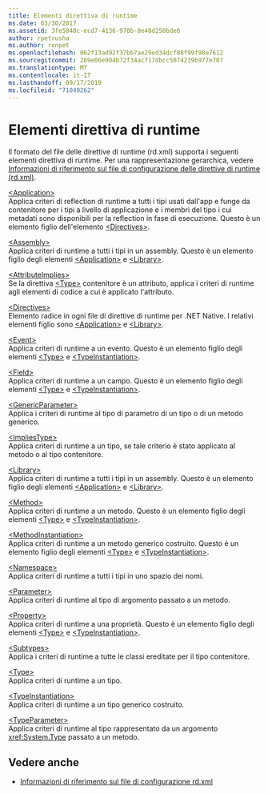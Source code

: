 ```yaml
---
title: Elementi direttiva di runtime
ms.date: 03/30/2017
ms.assetid: 3fe5848c-ecd7-4136-970b-8e48d250bde6
author: rpetrusha
ms.author: ronpet
ms.openlocfilehash: 062f13ad92f37bb7ae29ed34dcf88f99f98e7612
ms.sourcegitcommit: 289e06e904b72f34ac717dbcc5074239b977e707
ms.translationtype: MT
ms.contentlocale: it-IT
ms.lasthandoff: 09/17/2019
ms.locfileid: "71049262"
---
```

# <a name="runtime-directive-elements"></a>Elementi direttiva di runtime
Il formato del file delle direttive di runtime (rd.xml) supporta i seguenti elementi direttiva di runtime. Per una rappresentazione gerarchica, vedere [Informazioni di riferimento sul file di configurazione delle direttive di runtime (rd.xml)](runtime-directives-rd-xml-configuration-file-reference.md).  
  
 [\<Application>](application-element-net-native.md)  
 Applica criteri di reflection di runtime a tutti i tipi usati dall'app e funge da contenitore per i tipi a livello di applicazione e i membri del tipo i cui metadati sono disponibili per la reflection in fase di esecuzione. Questo è un elemento figlio dell'elemento [\<Directives>](directives-element-net-native.md).  
  
 [\<Assembly>](assembly-element-net-native.md)  
 Applica criteri di runtime a tutti i tipi in un assembly. Questo è un elemento figlio degli elementi [\<Application>](application-element-net-native.md) e [\<Library>](library-element-net-native.md).  
  
 [\<AttributeImplies>](attributeimplies-element-net-native.md)  
 Se la direttiva [\<Type>](type-element-net-native.md) contenitore è un attributo, applica i criteri di runtime agli elementi di codice a cui è applicato l'attributo.  
  
 [\<Directives>](directives-element-net-native.md)  
 Elemento radice in ogni file di direttive di runtime per .NET Native. I relativi elementi figlio sono [\<Application>](application-element-net-native.md) e [\<Library>](library-element-net-native.md).  
  
 [\<Event>](event-element-net-native.md)  
 Applica criteri di runtime a un evento. Questo è un elemento figlio degli elementi [\<Type>](type-element-net-native.md) e [\<TypeInstantiation>](typeinstantiation-element-net-native.md).  
  
 [\<Field>](field-element-net-native.md)  
 Applica criteri di runtime a un campo. Questo è un elemento figlio degli elementi [\<Type>](type-element-net-native.md) e [\<TypeInstantiation>](typeinstantiation-element-net-native.md).  
  
 [\<GenericParameter>](genericparameter-element-net-native.md)  
 Applica i criteri di runtime al tipo di parametro di un tipo o di un metodo generico.  
  
 [\<ImpliesType>](impliestype-element-net-native.md)  
 Applica criteri di runtime a un tipo, se tale criterio è stato applicato al metodo o al tipo contenitore.  
  
 [\<Library>](library-element-net-native.md)  
 Applica criteri di runtime a tutti i tipi in un assembly. Questo è un elemento figlio degli elementi [\<Application>](application-element-net-native.md) e [\<Library>](library-element-net-native.md).  
  
 [\<Method>](method-element-net-native.md)  
 Applica criteri di runtime a un metodo. Questo è un elemento figlio degli elementi [\<Type>](type-element-net-native.md) e [\<TypeInstantiation>](typeinstantiation-element-net-native.md).  
  
 [\<MethodInstantiation>](methodinstantiation-element-net-native.md)  
 Applica criteri di runtime a un metodo generico costruito. Questo è un elemento figlio degli elementi [\<Type>](type-element-net-native.md) e [\<TypeInstantiation>](typeinstantiation-element-net-native.md).  
  
 [\<Namespace>](namespace-element-net-native.md)  
 Applica criteri di runtime a tutti i tipi in uno spazio dei nomi.  
  
 [\<Parameter>](parameter-element-net-native.md)  
 Applica criteri di runtime al tipo di argomento passato a un metodo.  
  
 [\<Property>](property-element-net-native.md)  
 Applica criteri di runtime a una proprietà. Questo è un elemento figlio degli elementi [\<Type>](type-element-net-native.md) e [\<TypeInstantiation>](typeinstantiation-element-net-native.md).  
  
 [\<Subtypes>](subtypes-element-net-native.md)  
 Applica i criteri di runtime a tutte le classi ereditate per il tipo contenitore.  
  
 [\<Type>](type-element-net-native.md)  
 Applica criteri di runtime a un tipo.  
  
 [\<TypeInstantiation>](typeinstantiation-element-net-native.md)  
 Applica criteri di runtime a un tipo generico costruito.  
  
 [\<TypeParameter>](typeparameter-element-net-native.md)  
 Applica criteri di runtime al tipo rappresentato da un argomento <xref:System.Type> passato a un metodo.  
  
## <a name="see-also"></a>Vedere anche

- [Informazioni di riferimento sul file di configurazione rd.xml](runtime-directives-rd-xml-configuration-file-reference.md)
